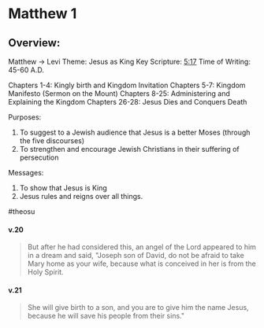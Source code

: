 # Matthew 1

## Overview:
Matthew → Levi
Theme: Jesus as King
Key Scripture: [5:17](Matthew5#v.17)
Time of Writing: 45-60 A.D.

Chapters 1-4: Kingly birth and Kingdom Invitation
Chapters 5-7: Kingdom Manifesto (Sermon on the Mount)
Chapters 8-25: Administering and Explaining the Kingdom
Chapters 26-28: Jesus Dies and Conquers Death

Purposes:
1. To suggest to a Jewish audience that Jesus is a better Moses (through the five discourses)
2. To strengthen and encourage Jewish Christians in their suffering of persecution

Messages:
1. To show that Jesus is King
2. Jesus rules and reigns over all things.

#theosu 

#### v.20
>But after he had considered this, an angel of the Lord appeared to him in a dream and said, "Joseph son of David, do not be afraid to take Mary home as your wife, because what is conceived in her is from the Holy Spirit.

#### v.21
>She will give birth to a son, and you are to give him the name Jesus, because he will save his people from their sins."


